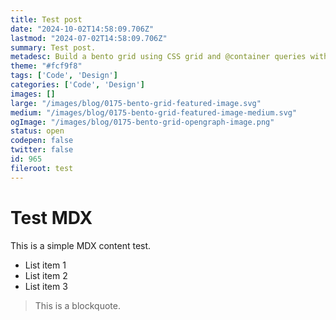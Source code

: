 ```yaml
---
title: Test post
date: "2024-10-02T14:58:09.706Z"
lastmod: "2024-07-02T14:58:09.706Z"
summary: Test post.
metadesc: Build a bento grid using CSS grid and @container queries with Tailwind
theme: "#fcf9f8"
tags: ['Code', 'Design']
categories: ['Code', 'Design']
images: []
large: "/images/blog/0175-bento-grid-featured-image.svg"
medium: "/images/blog/0175-bento-grid-featured-image-medium.svg"
ogImage: "/images/blog/0175-bento-grid-opengraph-image.png"
status: open
codepen: false
twitter: false
id: 965
fileroot: test
---
```


# Test MDX

This is a simple MDX content test.

- List item 1
- List item 2
- List item 3

> This is a blockquote.
